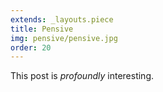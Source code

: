 ```yaml
---
extends: _layouts.piece
title: Pensive
img: pensive/pensive.jpg
order: 20
---
```


This post is *profoundly* interesting.
